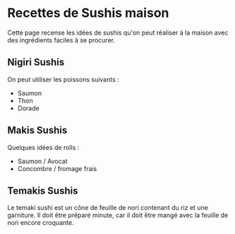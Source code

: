 # Recettes de Sushis maison

Cette page recense les idées de sushis qu'on peut réaliser à la maison avec des ingrédients faciles à se procurer. 

## Nigiri Sushis

On peut utiliser les poissons suivants : 
* Saumon
* Thon
* Dorade

## Makis Sushis

Quelques idées de rolls : 
* Saumon / Avocat
* Concombre / fromage frais


## Temakis Sushis

Le temaki sushi est un cône de feuille de nori contenant du riz et une garniture. 
Il doit être préparé minute, car il doit être mangé avec la feuille de nori encore croquante. 


